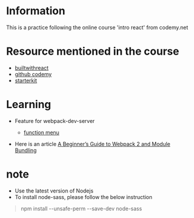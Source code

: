 # Information
This is a practice following the online course 'intro react' from codemy.net

# Resource mentioned in the course

- [builtwithreact](http://builtwithreact.io)
- [github codemy](https://github.com/codemy)
- [starterkit](https://github.com/codemy/web-starter-kit)

# Learning

- Feature for webpack-dev-server

  + [function menu](http://localhost:8080/webpack-dev-server)

- Here is an article [A Beginner’s Guide to Webpack 2 and Module Bundling](https://www.sitepoint.com/beginners-guide-to-webpack-2-and-module-bundling/)

# note

- Use the latest version of Nodejs
- To install node-sass, please follow the below instruction

> npm install --unsafe-perm --save-dev node-sass
